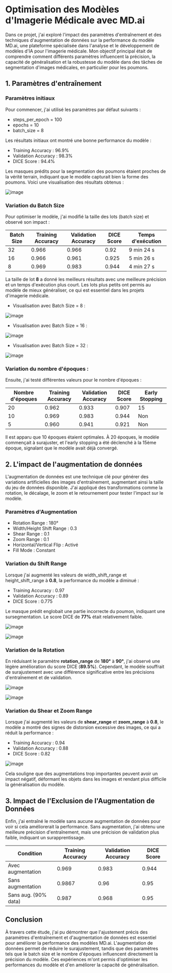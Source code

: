# Optimisation des Modèles d'Imagerie Médicale avec MD.ai

Dans ce projet, j'ai exploré l'impact des paramètres d'entraînement et des techniques d'augmentation de données sur la performance du modèle MD.ai, une plateforme spécialisée dans l'analyse et le développement de modèles d'IA pour l'imagerie médicale. Mon objectif principal était de comprendre comment différents paramètres influencent la précision, la capacité de généralisation et la robustesse du modèle dans des tâches de segmentation d'images médicales, en particulier pour les poumons.

## 1. Paramètres d'entraînement

### Paramètres initiaux

Pour commencer, j'ai utilisé les paramètres par défaut suivants :

- steps_per_epoch = 100
- epochs = 10
- batch_size = 8

Les résultats initiaux ont montré une bonne performance du modèle :

- Training Accuracy : 96.9%
- Validation Accuracy : 98.3%
- DICE Score : 94.4%

Les masques prédits pour la segmentation des poumons étaient proches de la vérité terrain, indiquant que le modèle capturait bien la forme des poumons. Voici une visualisation des résultats obtenus :

![image](https://github.com/user-attachments/assets/a6bdb23a-a098-42a7-8fe7-94b89aecddcf)

### Variation du Batch Size 
Pour optimiser le modèle, j'ai modifié la taille des lots (batch size) et observé son impact :

| Batch Size |	Training Accuracy |	Validation Accuracy |	DICE Score |	Temps d'exécution |
| -------- | -------- | -------- | -------- | -------- |
| 32 |	0.966 |	0.966 |	0.92 |	9 min 24 s |
| 16 |	0.966 |	0.961 |	0.925 |	5 min 26 s |
| 8 |	0.969 |	0.983 |	0.944 |	4 min 27 s |

La taille de lot **8** a donné les meilleurs résultats avec une meilleure précision et un temps d'exécution plus court. Les lots plus petits ont permis au modèle de mieux généraliser, ce qui est essentiel dans les projets d'imagerie médicale.

- Visualisation avec Batch Size = 8 :

![image](https://github.com/user-attachments/assets/68b4581d-145a-4210-aab5-e6ce8fd33e60)

- Visualisation avec Batch Size = 16 :

![image](https://github.com/user-attachments/assets/47a9e43e-42da-4c5c-92a6-64d53b7107c4)

- Visualisation avec Batch Size = 32 :

![image](https://github.com/user-attachments/assets/dc3da3ac-3634-4769-9086-13b269643b3a)

### Variation du nombre d'époques :

Ensuite, j'ai testé différentes valeurs pour le nombre d'époques :

| Nombre d'époques |	Training Accuracy |	Validation Accuracy |	DICE Score |	Early Stopping |
| -------- | -------- | -------- | -------- | -------- |
| 20	| 0.962 |	0.933 |	0.907 |	15 |
| 10 |	0.969 |	0.983 |	0.944 |	Non |
| 5	| 0.960 |	0.941 |	0.921 |	Non |

Il est apparu que 10 époques étaient optimales. À 20 époques, le modèle commençait à surajuster, et l'early stopping a été déclenché à la 15ème époque, signalant que le modèle avait déjà convergé.

## 2. L'impact de l'augmentation de données 

L'augmentation de données est une technique clé pour générer des variations artificielles des images d'entraînement, augmentant ainsi la taille du jeu de données disponible. J'ai appliqué des transformations comme la rotation, le décalage, le zoom et le retournement pour tester l'impact sur le modèle.

### Paramètres d'Augmentation

- Rotation Range : 180°
- Width/Height Shift Range : 0.3
- Shear Range : 0.1
- Zoom Range : 0.1
- Horizontal/Vertical Flip : Activé
- Fill Mode : Constant

### Variation du Shift Range 

Lorsque j'ai augmenté les valeurs de width_shift_range et height_shift_range à **0.8**, la performance du modèle a diminué :

- Training Accuracy : 0.97
- Validation Accuracy : 0.89
- DICE Score : 0.775

Le masque prédit englobait une partie incorrecte du poumon, indiquant une sursegmentation. Le score DICE de **77%** était relativement faible.

![image](https://github.com/user-attachments/assets/5d5bd89d-c67e-4838-a116-a9e7107f7974)

![image](https://github.com/user-attachments/assets/860fc581-e441-45a6-b60a-abc32064cafc)

### Variation de la Rotation

En réduisant le paramètre **rotation_range** de **180°** à **90°**, j'ai observé une légère amélioration du score DICE (**89.5%**). Cependant, le modèle souffrait de surajustement avec une différence significative entre les précisions d'entraînement et de validation.

![image](https://github.com/user-attachments/assets/65fcdfc3-ca00-4dbd-8821-49d57aa9cebd)

![image](https://github.com/user-attachments/assets/c0ca0be4-9421-41ae-885c-071074100764)


### Variation du Shear et Zoom Range 

Lorsque j'ai augmenté les valeurs de **shear_range** et **zoom_range** à **0.8**, le modèle a montré des signes de distorsion excessive des images, ce qui a réduit la performance :

- Training Accuracy : 0.94
- Validation Accuracy : 0.88
- DICE Score : 0.82

![image](https://github.com/user-attachments/assets/a1171b04-2ec5-4c03-b7d2-df20d2b8d1a4)

Cela souligne que des augmentations trop importantes peuvent avoir un impact négatif, déformant les objets dans les images et rendant plus difficile la généralisation du modèle.

## 3. Impact de l'Exclusion de l'Augmentation de Données

Enfin, j'ai entraîné le modèle sans aucune augmentation de données pour voir si cela améliorerait la performance. Sans augmentation, j'ai obtenu une meilleure précision d'entraînement, mais une précision de validation plus faible, indiquant un surapprentissage.

| Condition |	Training Accuracy |	Validation Accuracy |	DICE Score |
| -------- | -------- | -------- | -------- |
| Avec augmentation |	0.969 |	0.983 |	0.944 |
| Sans augmentation	| 0.9867	| 0.96 |	0.95 |
| Sans aug. (90% data)	| 0.987 |	0.968 |	0.95 |

## Conclusion

À travers cette étude, j'ai pu démontrer que l'ajustement précis des paramètres d'entraînement et d'augmentation de données est essentiel pour améliorer la performance des modèles MD.ai. L'augmentation de données permet de réduire le surajustement, tandis que des paramètres tels que le batch size et le nombre d'époques influencent directement la précision du modèle. Ces expériences m'ont permis d'optimiser les performances du modèle et d'en améliorer la capacité de généralisation.

